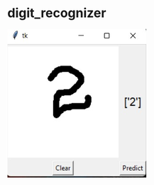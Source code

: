 # digit_recognizer

![alt text](https://github.com/sunilsks1412/digit_recognizer/blob/main/IMG-20220616-WA0007.jpg)
